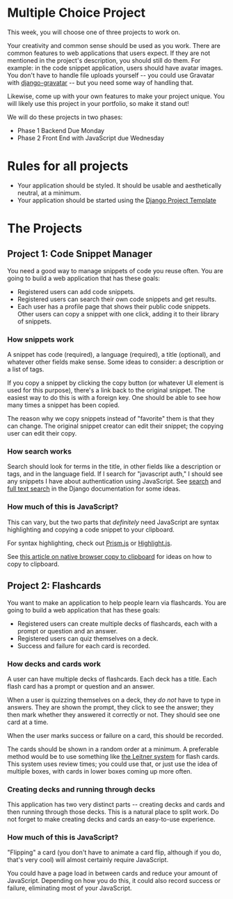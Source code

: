 # Multiple Choice Project

This week, you will choose one of three projects to work on.

Your creativity and common sense should be used as you work. There are common features to web applications that users expect. If they are not mentioned in the project's description, you should still do them. For example: in the code snippet application, users should have avatar images. You don't have to handle file uploads yourself -- you could use Gravatar with [django-gravatar](https://github.com/twaddington/django-gravatar) -- but you need some way of handling that.

Likewise, come up with your own features to make your project unique. You will likely use this project in your portfolio, so make it stand out!

We will do these projects in two phases:
* Phase 1 Backend Due Monday
* Phase 2 Front End with JavaScript due Wednesday

# Rules for all projects

* Your application should be styled. It should be usable and aesthetically neutral, at a minimum.
* Your application should be started using the [Django Project Template](https://github.com/momentumlearn/django-project-template)

# The Projects

## Project 1: Code Snippet Manager

You need a good way to manage snippets of code you reuse often. You are going to build a web application that has these goals:

- Registered users can add code snippets.
- Registered users can search their own code snippets and get results.
- Each user has a profile page that shows their public code snippets. Other users can copy a snippet with one click, adding it to their library of snippets.

### How snippets work

A snippet has code (required), a language (required), a title (optional), and whatever other fields make sense. Some ideas to consider: a description or a list of tags.

If you copy a snippet by clicking the copy button (or whatever UI element is used for this purpose), there's a link back to the original snippet. The easiest way to do this is with a foreign key. One should be able to see how many times a snippet has been copied.

The reason why we copy snippets instead of "favorite" them is that they can change. The original snippet creator can edit their snippet; the copying user can edit their copy.

### How search works

Search should look for terms in the title, in other fields like a description or tags, and in the language field. If I search for "javascript auth," I should see any snippets I have about authentication using JavaScript. See [search](https://docs.djangoproject.com/en/2.1/topics/db/search/) and [full text search](https://docs.djangoproject.com/en/2.1/ref/contrib/postgres/search/) in the Django documentation for some ideas.

### How much of this is JavaScript?

This can vary, but the two parts that _definitely_ need JavaScript are syntax highlighting and copying a code snippet to your clipboard.

For syntax highlighting, check out [Prism.js](https://prismjs.com/) or [Highlight.js](https://highlightjs.org/).

See [this article on native browser copy to clipboard](https://css-tricks.com/native-browser-copy-clipboard/) for ideas on how to copy to clipboard.


## Project 2: Flashcards

You want to make an application to help people learn via flashcards. You are going to build a web application that has these goals:

- Registered users can create multiple decks of flashcards, each with a prompt or question and an answer.
- Registered users can quiz themselves on a deck.
- Success and failure for each card is recorded.

### How decks and cards work

A user can have multiple decks of flashcards. Each deck has a title. Each flash card has a prompt or question and an answer.

When a user is quizzing themselves on a deck, they _do not_ have to type in answers. They are shown the prompt, they click to see the answer; they then mark whether they answered it correctly or not. They should see one card at a time.

When the user marks success or failure on a card, this should be recorded.

The cards should be shown in a random order at a minimum. A preferable method would be to use something like [the Leitner system](https://www.virtualsalt.com/learn10.html) for flash cards. This system uses review times; you could use that, or just use the idea of multiple boxes, with cards in lower boxes coming up more often.

### Creating decks and running through decks

This application has two very distinct parts -- creating decks and cards and then running through those decks. This is a natural place to split work. Do not forget to make creating decks and cards an easy-to-use experience.

### How much of this is JavaScript?

"Flipping" a card (you don't have to animate a card flip, although if you do, that's very cool) will almost certainly require JavaScript.

You could have a page load in between cards and reduce your amount of JavaScript. Depending on how you do this, it could also record success or failure, eliminating most of your JavaScript.
